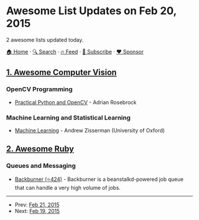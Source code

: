 # Awesome List Updates on Feb 20, 2015

2 awesome lists updated today.

[🏠 Home](/README.md) · [🔍 Search](https://www.trackawesomelist.com/search/) · [🔥 Feed](https://www.trackawesomelist.com/rss.xml) · [📮 Subscribe](https://trackawesomelist.us17.list-manage.com/subscribe?u=d2f0117aa829c83a63ec63c2f&id=36a103854c) · [❤️  Sponsor](https://github.com/sponsors/theowenyoung)



## [1. Awesome Computer Vision](/content/jbhuang0604/awesome-computer-vision/README.md)

### OpenCV Programming

*   [Practical Python and OpenCV](https://www.pyimagesearch.com/practical-python-opencv/) - Adrian Rosebrock

### Machine Learning and Statistical Learning

*   [Machine Learning](http://www.robots.ox.ac.uk/\~az/lectures/ml/index.html) - Andrew Zisserman (University of Oxford)

## [2. Awesome Ruby](/content/markets/awesome-ruby/README.md)

### Queues and Messaging

*   [Backburner (⭐424)](https://github.com/nesquena/backburner) - Backburner is a beanstalkd-powered job queue that can handle a very high volume of jobs.

---

- Prev: [Feb 21, 2015](/content/2015/02/21/README.md)
- Next: [Feb 19, 2015](/content/2015/02/19/README.md)